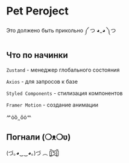 # Pet Peroject

Это должено быть прикольно ༼ つ ◕_◕ ༽つ

## Что по начинки

`Zustand` - менеджер глобального состояния

`Axios` - для запросов к базе

`Styled Components` - стилизация компонентов

`Framer Motion` - создание анимации


ᄽὁȍ ̪ őὀᄿ

## Погнали (❍ᴥ❍ʋ)

(づ｡◕‿‿◕｡)づ ︵ [̲̅$̲̅(̲̅5̲̅)̲̅$̲̅]

